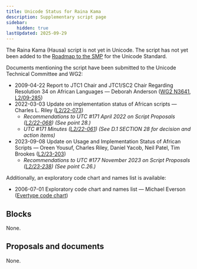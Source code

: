```yaml
---
title: Unicode Status for Raina Kama
description: Supplementary script page
sidebar:
    hidden: true
lastUpdated: 2025-09-29
---
```


The Raina Kama (Hausa) script is not yet in Unicode. The script has not yet been added to the [Roadmap to the SMP](http://www.unicode.org/roadmaps/smp/) for the Unicode Standard. 

Documents mentioning the script have been submitted to the Unicode Technical Committee and WG2:
- 2009-04-22 Report to JTC1 Chair and JTC1/SC2 Chair Regarding Resolution 34 on African Languages — Deborah Anderson ([WG2 N3641](https://www.unicode.org/wg2/docs/n3641.pdf), [L2/09-285](http://www.unicode.org/cgi-bin/GetMatchingDocs.pl?L2/09-285))
- 2022-03-03 Update on implementation status of African scripts — Charles L. Riley     ([L2/22-073](http://www.unicode.org/cgi-bin/GetMatchingDocs.pl?L2/22-073))
  - _Recommendations to UTC #171 April 2022 on Script Proposals ([L2/22-068](http://www.unicode.org/cgi-bin/GetMatchingDocs.pl?L2/22-068)) (See point 28.)_
  - _UTC #171 Minutes ([L2/22-061](https://www.unicode.org/L2/L2022/22061.htm)) (See D.1 SECTION 28 for decision and action items)_
- 2023-09-08 Update on Usage and Implementation Status of African Scripts — Oreen Yousuf, Charles Riley, Daniel Yacob, Neil Patel, Tim Brookes ([L2/23-203](http://www.unicode.org/cgi-bin/GetMatchingDocs.pl?L2/23-203))
  - _Recommendations to UTC #177 November 2023 on Script Proposals ([L2/23-238](http://www.unicode.org/cgi-bin/GetMatchingDocs.pl?L2/23-238)) (See point C.26.)_

Additionally, an exploratory code chart and names list is available:
- 2006-07-01 Exploratory code chart and names list — Michael Everson ([Evertype code chart](http://www.evertype.com/standards/iso10646/pdf/raina-kama-hausa.pdf))

## Blocks

None.

## Proposals and documents

None.
